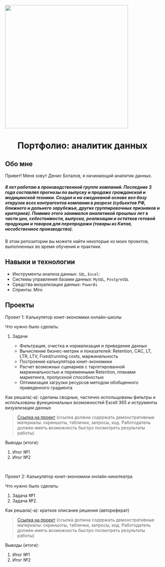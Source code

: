 <img src="https://media.giphy.com/media/hE7qzzcOwXh5u/giphy.gif" width="400" height="400">


<h1 align="center">Портфолио: аналитик данных

## Обо мне 

Привет! Меня зовут Денис Боталов, я начинающий аналитик данных. 

<h5>8 лет работаю в производственной группе компаний. Последние 3 года составлял прогнозы по выпуску и продаже гражданской и медицинской техники. Создал и на ежедневной основе вел базу открузок всех контрагентов компании в разрезе (субьектов РФ, ближнего и дальнего зарубежья, других группировочных признаков и критериев).
Помимо этого занимался аналитикой прошлых лет в части цен, себестоимости, выпуска, реализации и остатков готовой продукции и товаров для перепродажи (товары из Китая, несобственное производство).</h5>
 
В этом репозитории вы можете найти некоторые из моих проектов, выполненных во время обучения и практики.


## Навыки и технологии
- Инструменты анализа данных: ``SQL``, ``Excel``: 
- Системы управления базами данных: ``MySQL``, ``PostgreSQL``
- Средства визуализации данных: ``PowerBi``
- Спринты: Miro



## Проекты
<p> Проект 1: Калькулятор юнит-экономики онлайн-школы</p>
<p>Что нужно было сделать:<p>
<ol>
  <li>Задачи</li>
 
 - Фильтрация, очистка и нормализация и приведение данных
 - Вычисление бизнес-метрик и показателей: Retention, CAC, LT, LTR, LTV, Fixed/running costs, маржинальность
 - Построение калькулятора юнит-экономики
 - Расчет возможных сценариев с таргетированной маржинальностью и переменными Retention, планами маркетинга, пропускной способностью
 - Оптимизация загрузки ресурсов методом обобщенного приведенного градиента
  
</ol>

<p>Как решала(-а): сделаны сводные, частично испольщованы фильтры и  использованы функциональных возможностей Excell 365 и иструменты визуализации данных<p>


> <a href="https://github.com/Skyproportfolio/data-analytics-5month/blob/main/Проект%20№1.xlsx">Ссылка на проект</a>
  (ссылка должна содержать демонстративные материалы: скриншоты, таблички, запросы, код. Работодатель должен иметь возможность быстро посмотреть результаты работы)

<p>Выводы (итоги):<p>
<ol>
  <li>Итог №1</li>
  <li>Итог №2</li>
</ol>
<br> 

<p> Проект 2: Калькулятор юнит-экономики онлайн-кинотеатра</p>
<p>Что нужно было сделать:<p>
<ol>
  <li>Задача №1</li>
  <li>Задача №2.</li>
</ol>

<p>Как решала(-а): краткое описание решения (автореферат)<p>

> <a href="https://drive.google.com/drive/folders/11HcEeqniyrCMjuwHZ0GLysX0A2SEv-_x">Ссылка на проект</a>
 (ссылка должна содержать демонстративные материалы: скриншоты, таблички, запросы, код. Работодатель должен иметь возможность быстро посмотреть результаты работы)
 
<p>Выводы (итоги):<p>
<ol>
  <li>Итог №1</li>
  <li>Итог №2</li>
</ol>
<br> 
